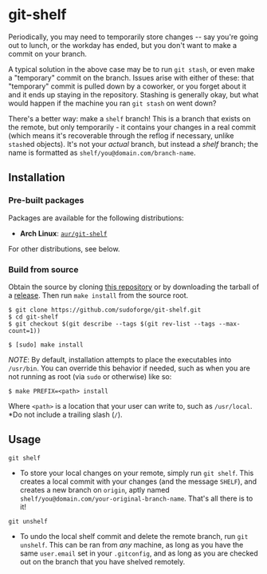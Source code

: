# git-shelf

Periodically, you may need to temporarily store changes -- say you're going
out to lunch, or the workday has ended, but you don't want to make a commit
on your branch.

A typical solution in the above case may be to run `git stash`, or even make
a "temporary" commit on the branch. Issues arise with either of these: that
"temporary" commit is pulled down by a coworker, or you forget about it and
it ends up staying in the repository. Stashing is generally okay, but what
would happen if the machine you ran `git stash` on went down?

There's a better way: make a `shelf` branch! This is a branch that exists on
the remote, but only temporarily - it contains your changes in a real commit
(which means it's recoverable through the reflog if necessary, unlike `stash`ed
objects). It's not your _actual_ branch, but instead a _shelf_ branch; the name
is formatted as `shelf/you@domain.com/branch-name`.

## Installation

### Pre-built packages

Packages are available for the following distributions:

* **Arch Linux**: [`aur/git-shelf`][archlinux/aur/git-shelf]

[archlinux/aur/git-shelf]: https://aur.archlinux.org/packages/git-shelf

For other distributions, see below.

### Build from source

Obtain the source by cloning [this repository][gh/sudoforge/git-shelf] or
by downloading the tarball of a [release][gh/sudoforge/git-shelf/releases].
Then run `make install` from the source root.

```
$ git clone https://github.com/sudoforge/git-shelf.git
$ cd git-shelf
$ git checkout $(git describe --tags $(git rev-list --tags --max-count=1))

$ [sudo] make install
```

*NOTE*: By default, installation attempts to place the executables into
`/usr/bin`. You can override this behavior if needed, such as when you are not
running as root (via `sudo` or otherwise) like so:

```
$ make PREFIX=<path> install
```

Where `<path>` is a location that your user can write to, such as `/usr/local`.
*Do not include a trailing slash (`/`).

[gh/sudoforge/git-shelf]: https://github.com/sudoforge/git-shelf.git
[gh/sudoforge/git-shelf/releases]: https://github.com/sudoforge/git-shelf/releases

## Usage

`git shelf`

- To store your local changes on your remote, simply run `git shelf`. This 
creates a local commit with your changes (and the message `SHELF`), and 
creates a new branch on `origin`, aptly named 
`shelf/you@domain.com/your-original-branch-name`. That's all there is to it!

`git unshelf`

- To undo the local shelf commit and delete the remote branch, run `git
unshelf`. This can be ran from _any_ machine, as long as you have the same
`user.email` set in your `.gitconfig`, and as long as you are checked out
on the branch that you have shelved remotely.
